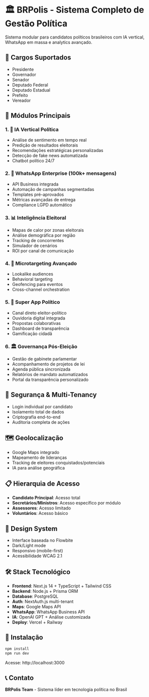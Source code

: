 # 🏛️ BRPolis - Sistema Completo de Gestão Política

Sistema modular para candidatos políticos brasileiros com IA vertical, WhatsApp em massa e analytics avançado.

## 🎯 Cargos Suportados
- Presidente
- Governador  
- Senador
- Deputado Federal
- Deputado Estadual
- Prefeito
- Vereador

## 🚀 Módulos Principais

### 1. 🤖 IA Vertical Política
- Análise de sentimento em tempo real
- Predição de resultados eleitorais
- Recomendações estratégicas personalizadas
- Detecção de fake news automatizada
- Chatbot político 24/7

### 2. 📲 WhatsApp Enterprise (100k+ mensagens)
- API Business integrada
- Automação de campanhas segmentadas
- Templates pré-aprovados
- Métricas avançadas de entrega
- Compliance LGPD automático

### 3. 📊 Inteligência Eleitoral
- Mapas de calor por zonas eleitorais
- Análise demográfica por região
- Tracking de concorrentes
- Simulador de cenários
- ROI por canal de comunicação

### 4. 🎯 Microtargeting Avançado
- Lookalike audiences
- Behavioral targeting
- Geofencing para eventos
- Cross-channel orchestration

### 5. 📱 Super App Político
- Canal direto eleitor-político
- Ouvidoria digital integrada
- Propostas colaborativas
- Dashboard de transparência
- Gamificação cidadã

### 6. 🏛️ Governança Pós-Eleição
- Gestão de gabinete parlamentar
- Acompanhamento de projetos de lei
- Agenda pública sincronizada
- Relatórios de mandato automatizados
- Portal da transparência personalizado

## 🔐 Segurança & Multi-Tenancy
- Login individual por candidato
- Isolamento total de dados
- Criptografia end-to-end
- Auditoria completa de ações

## 🗺️ Geolocalização
- Google Maps integrado
- Mapeamento de lideranças
- Tracking de eleitores conquistados/potenciais
- IA para análise geográfica

## 📋 Hierarquia de Acesso
- **Candidato Principal**: Acesso total
- **Secretários/Ministros**: Acesso específico por módulo
- **Assessores**: Acesso limitado
- **Voluntários**: Acesso básico

## 🎨 Design System
- Interface baseada no Flowbite
- Dark/Light mode
- Responsivo (mobile-first)
- Acessibilidade WCAG 2.1

## 🛠️ Stack Tecnológico
- **Frontend**: Next.js 14 + TypeScript + Tailwind CSS
- **Backend**: Node.js + Prisma ORM
- **Database**: PostgreSQL
- **Auth**: NextAuth.js multi-tenant
- **Maps**: Google Maps API
- **WhatsApp**: WhatsApp Business API
- **IA**: OpenAI GPT + Análise customizada
- **Deploy**: Vercel + Railway

## 🚀 Instalação

```bash
npm install
npm run dev
```

Acesse: http://localhost:3000

## 📞 Contato
**BRPolis Team** - Sistema líder em tecnologia política no Brasil